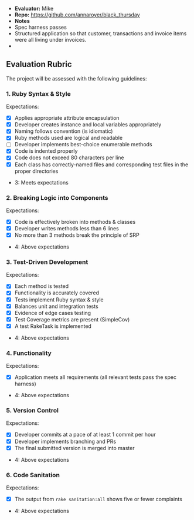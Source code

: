 * **Evaluator:** Mike
* **Repo:** https://github.com/annaroyer/black_thursday
* **Notes**
* Spec harness passes
* Structured application so that customer, transactions and invoice items
were all living under invoices.
*

## Evaluation Rubric

The project will be assessed with the following guidelines:

### 1. Ruby Syntax & Style

Expectations:

- [x] Applies appropriate attribute encapsulation
- [x] Developer creates instance and local variables appropriately
- [x] Naming follows convention (is idiomatic)
- [x] Ruby methods used are logical and readable
- [ ] Developer implements best-choice enumerable methods
- [x] Code is indented properly
- [x] Code does not exceed 80 characters per line
- [x] Each class has correctly-named files and corresponding test files in the proper directories

* 3: Meets expectations

### 2. Breaking Logic into Components

Expectations:

- [x] Code is effectively broken into methods & classes
- [x] Developer writes methods less than 6 lines
- [x] No more than 3 methods break the principle of SRP

* 4: Above expectations

### 3. Test-Driven Development

Expectations:

- [x] Each method is tested
- [x] Functionality is accurately covered
- [x] Tests implement Ruby syntax & style
- [x] Balances unit and integration tests
- [x] Evidence of edge cases testing
- [x] Test Coverage metrics are present (SimpleCov)
- [x] A test RakeTask is implemented

* 4: Above expectations

### 4. Functionality

Expectations:

- [x] Application meets all requirements (all relevant tests pass the spec harness)

* 4: Above expectations

### 5. Version Control

Expectations:

- [x] Developer commits at a pace of at least 1 commit per hour
- [x] Developer implements branching and PRs
- [x] The final submitted version is merged into master

* 4: Above expectations

### 6. Code Sanitation

Expectations:

- [x] The output from `rake sanitation:all` shows five or fewer complaints

* 4: Above expectations
